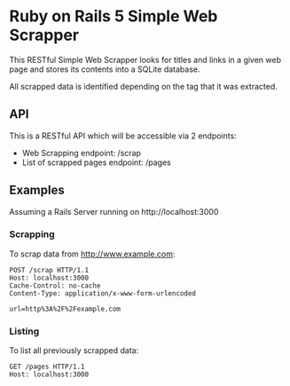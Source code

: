 # Ruby on Rails 5 Simple Web Scrapper

This RESTful Simple Web Scrapper looks for titles and links in a given web page 
and stores its contents into a SQLite database. 

All scrapped data is identified depending on the tag that it was extracted.


## API

This is a RESTful API which will be accessible via 2 endpoints:

* Web Scrapping endpoint: /scrap
* List of scrapped pages endpoint: /pages

## Examples

Assuming a Rails Server running on http://localhost:3000

### Scrapping

To scrap data from http://www.example.com:

```http
POST /scrap HTTP/1.1
Host: localhost:3000
Cache-Control: no-cache
Content-Type: application/x-www-form-urlencoded

url=http%3A%2F%2Fexample.com
```

### Listing

To list all previously scrapped data:

```http
GET /pages HTTP/1.1
Host: localhost:3000
```